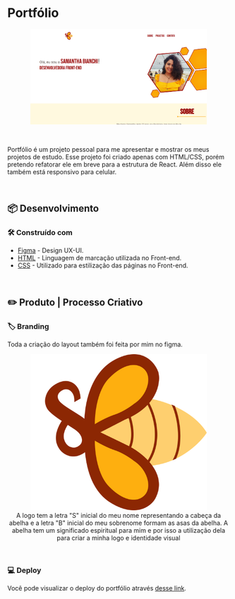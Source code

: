 # Portfólio

<p align="center">
    <img src="./src/printPortfolio.png" width="400" height="auto">
</p>
<br>

Portfólio é um projeto pessoal para me apresentar e mostrar os meus projetos de estudo.
Esse projeto foi criado apenas com HTML/CSS, porém pretendo refatorar ele em breve para a estrutura de React.
Além disso ele também está responsivo para celular.

<br>

## 📦 Desenvolvimento

### 🛠️ Construído com

* [Figma](https://www.figma.com/) - Design UX-UI.
* [HTML](https://developer.mozilla.org/pt-BR/docs/Web/HTML) - Linguagem de marcação utilizada no Front-end.
* [CSS](https://developer.mozilla.org/pt-BR/docs/Web/CSS) - Utilizado para estilização das páginas no Front-end.
<br>

## ✏️ Produto | Processo Criativo

### 🏷️ Branding

Toda a criação do layout também foi feita por mim no figma.

<p align="center">
    <img src="./src/logoSam.png" width="400" height="auto"> <br>
    A logo tem a letra "S" inicial do meu nome representando a cabeça da abelha e a letra "B" inicial do meu sobrenome formam as asas da abelha.
    A abelha tem um significado espiritual para mim e por isso a utilização dela para criar a minha logo e identidade visual
</p><br>


### 💻 Deploy
Você pode visualizar o deploy do portfólio através [desse link](https://portfolio-sahbianchi.vercel.app).
